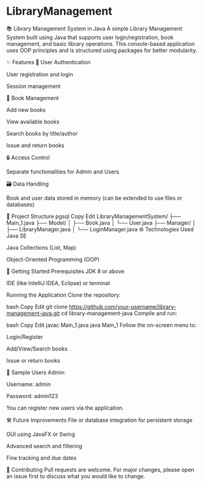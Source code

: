 # LibraryManagement
📚 Library Management System in Java A simple Library Management System built using Java that supports user login/registration, book management, and basic library operations. This console-based application uses OOP principles and is structured using packages for better modularity.

✨ Features 👤 User Authentication

User registration and login

Session management

📘 Book Management

Add new books

View available books

Search books by title/author

Issue and return books

🔒 Access Control

Separate functionalities for Admin and Users

🗃 Data Handling

Book and user data stored in memory (can be extended to use files or databases)

📂 Project Structure pgsql Copy Edit LibraryManagementSystem/ ├── Main_1.java ├── Model/ │ ├── Book.java │ └── User.java ├── Manager/ │ ├── LibraryManager.java │ └── LoginManager.java ⚙ Technologies Used Java SE

Java Collections (List, Map)

Object-Oriented Programming (OOP)

🏁 Getting Started Prerequisites JDK 8 or above

IDE (like IntelliJ IDEA, Eclipse) or terminal

Running the Application Clone the repository:

bash Copy Edit git clone https://github.com/your-username/library-management-java.git cd library-management-java Compile and run:

bash Copy Edit javac Main_1.java java Main_1 Follow the on-screen menu to:

Login/Register

Add/View/Search books

Issue or return books

🧾 Sample Users Admin:

Username: admin

Password: admin123

You can register new users via the application.

🛠 Future Improvements File or database integration for persistent storage

GUI using JavaFX or Swing

Advanced search and filtering

Fine tracking and due dates

🤝 Contributing Pull requests are welcome. For major changes, please open an issue first to discuss what you would like to change.
